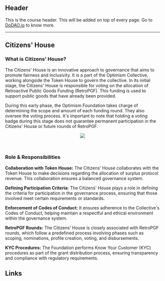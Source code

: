 ## Header
This is the course header. This will be added on top of every page. Go to [DoDAO.io](https://www.dodao.io) to know more.

---

## Citizens' House
 
### What is Citizens' House?

The Citizens' House is an innovative approach to governance that aims to promote fairness and inclusivity. It is a part of the Optimism Collective, working alongside the Token House to govern the collective. In its initial stage, the Citizens' House is responsible for voting on the allocation of Retroactive Public Goods Funding (RetroPGF). This funding is used to support public goods that have already been provided.

During this early phase, the Optimism Foundation takes charge of determining the scope and amount of each funding round. They also oversee the voting process. It's important to note that holding a voting badge during this stage does not guarantee permanent participation in the Citizens' House or future rounds of RetroPGF.

<div align="center">
  <img style="max-height:400px;margin-bottom:30px" src="https://d31h13bdjwgzxs.cloudfront.net/academy/optimism-university/Guide/citizens_house_optimism_university_635/1696854820409_untitled-2023-09-21-1651.png"/>
</div>

### Role & Responsibilities

**Collaboration with Token House:** The Citizens' House collaborates with the Token House to make decisions regarding the allocation of surplus protocol revenue. This collaboration ensures a balanced governance system.

**Defining Participation Criteria:** The Citizens' House plays a role in defining the criteria for participation in the governance process, ensuring that those involved meet certain requirements or standards.

**Enforcement of Codes of Conduct:** It ensures adherence to the Collective's Codes of Conduct, helping maintain a respectful and ethical environment within the governance system.

**RetroPGF Rounds:** The Citizens' House is closely associated with RetroPGF rounds, which follow a predefined process involving phases such as scoping, nominations, profile creation, voting, and disbursements.

**KYC Procedures:** The Foundation performs Know Your Customer (KYC) procedures as part of the grant distribution process, ensuring transparency and compliance with regulatory requirements.

## Links




